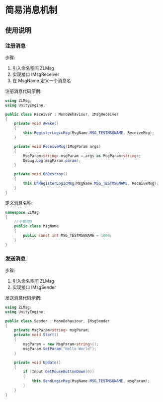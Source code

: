 # 简易消息机制

## 使用说明

### 注册消息

步骤:

1. 引入命名空间 ZLMsg
2. 实现接口 IMsgReceiver
3. 在 MsgName 定义一个消息名

注册消息代码示例:

``` csharp
using ZLMsg;
using UnityEngine;

public class Receiver : MonoBehaviour, IMsgReceiver
{
    private void Awake()
    {
        this.RegisterLogicMsg(MsgName.MSG_TESTMSGNAME, ReceiveMsg);
    }

    private void ReceiveMsg(IMsgParam args)
    {
        MsgParam<string> msgParam = args as MsgParam<string>;
        Debug.Log(msgParam.param);
    }

    private void OnDestroy()
    {
        this.UnRegisterLogicMsg(MsgName.MSG_TESTMSGNAME, ReceiveMsg);
    }
}
```

定义消息名称:

``` csharp
namespace ZLMsg
{
    //不要用0
    public class MsgName
    {
        public const int MSG_TESTMSGNAME = 1000;
    }
}
```

### 发送消息

步骤:

1. 引入命名空间 ZLMsg
2. 实现接口 IMsgSender

发送消息代码示例:

``` csharp
using ZLMsg;
using UnityEngine;

public class Sender : MonoBehaviour, IMsgSender
{
    private MsgParam<string> msgParam;
    private void Start()
    {
        msgParam = new MsgParam<string>();
        msgParam.SetParam("Hello World");
    }

    private void Update()
    {
        if (Input.GetMouseButtonDown(0))
        {
            this.SendLogicMsg(MsgName.MSG_TESTMSGNAME, msgParam);
        }
    }
}
```